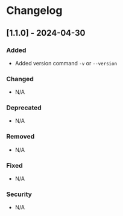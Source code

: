 # Changelog

## [1.1.0] - 2024-04-30
### Added
- Added version command `-v` or `--version`

### Changed
- N/A

### Deprecated
- N/A

### Removed
- N/A

### Fixed
- N/A

### Security
- N/A